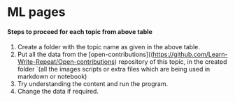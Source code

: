 # ML pages



#### Steps to proceed for each topic from above table

1. Create a folder with the topic name as given in the above table.
2. Put all the data from the [open-contributions]((https://github.com/Learn-Write-Repeat/Open-contributions) repository of this topic, in the created folder `(all the images scripts or extra files which are being used in markdown or notebook)
3. Try understanding the content and run the program.
4. Change the data if required.
